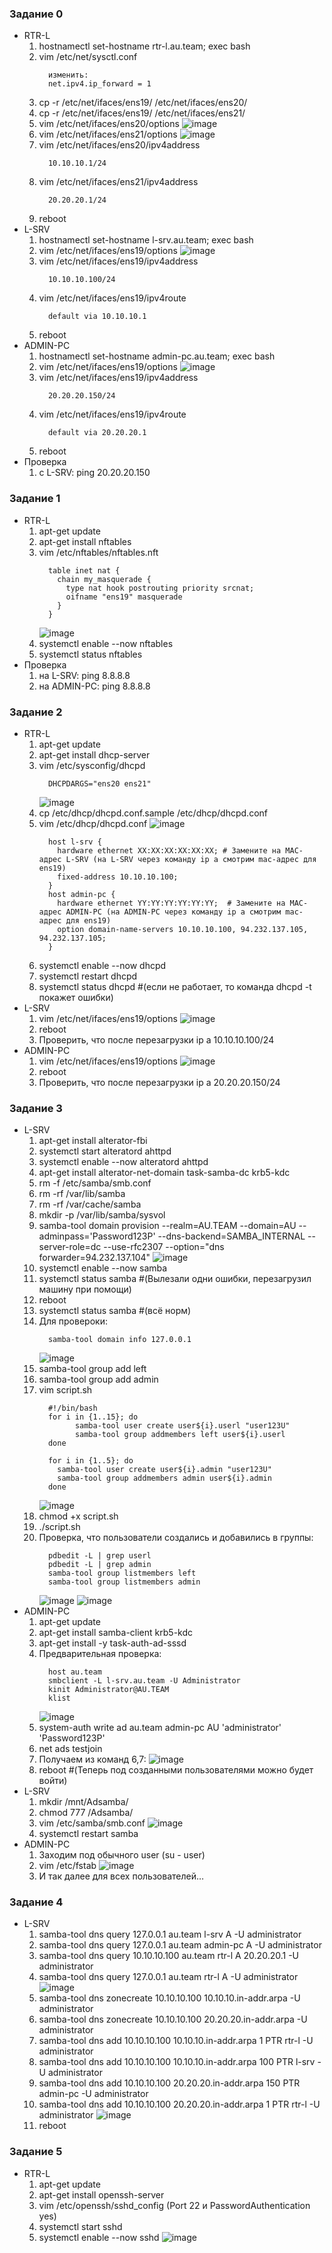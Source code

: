 ### Задание 0
- RTR-L
  1. hostnamectl set-hostname rtr-l.au.team; exec bash
  2. vim /etc/net/sysctl.conf
      ```
        изменить:
        net.ipv4.ip_forward = 1
      ```
  3. cp -r /etc/net/ifaces/ens19/ /etc/net/ifaces/ens20/
  4. cp -r /etc/net/ifaces/ens19/ /etc/net/ifaces/ens21/
  5. vim /etc/net/ifaces/ens20/options
       ![image](https://github.com/rtx512/aos/blob/master/images/img1.png)
  7. vim /etc/net/ifaces/ens21/options
       ![image](https://github.com/rtx512/aos/blob/master/images/img1.png)
  8. vim /etc/net/ifaces/ens20/ipv4address
      ```
        10.10.10.1/24
      ```
  9. vim /etc/net/ifaces/ens21/ipv4address
      ```
        20.20.20.1/24
      ```
  10. reboot
- L-SRV
  1. hostnamectl set-hostname l-srv.au.team; exec bash
  2. vim /etc/net/ifaces/ens19/options
      ![image](https://github.com/rtx512/aos/blob/master/images/img1.png)
  4. vim /etc/net/ifaces/ens19/ipv4address
       ```
         10.10.10.100/24
       ```
  6. vim /etc/net/ifaces/ens19/ipv4route
       ```
         default via 10.10.10.1
       ```
  8. reboot
- ADMIN-PC
  1. hostnamectl set-hostname admin-pc.au.team; exec bash
  2. vim /etc/net/ifaces/ens19/options
       ![image](https://github.com/rtx512/aos/blob/master/images/img1.png)
  4. vim /etc/net/ifaces/ens19/ipv4address
       ```
         20.20.20.150/24
       ```
  6. vim /etc/net/ifaces/ens19/ipv4route
       ```
         default via 20.20.20.1
       ```
  8. reboot
- Проверка
  1. с L-SRV: ping 20.20.20.150

### Задание 1
- RTR-L
  1. apt-get update
  2. apt-get install nftables
  4. vim /etc/nftables/nftables.nft
       ```
         table inet nat {
           chain my_masquerade {
             type nat hook postrouting priority srcnat;
             oifname "ens19" masquerade
           }
         }
       ```
       ![image](https://github.com/rtx512/aos/blob/master/images/img2.png)
  6. systemctl enable --now nftables
  7. systemctl status nftables
- Проверка
  1. на L-SRV: ping 8.8.8.8
  2. на ADMIN-PC: ping 8.8.8.8
### Задание 2
- RTR-L
  1. apt-get update
  2. apt-get install dhcp-server
  3. vim /etc/sysconfig/dhcpd
       ```
         DHCPDARGS="ens20 ens21"
       ```
       ![image](https://github.com/rtx512/aos/blob/master/images/img3.png)
  5. cp /etc/dhcp/dhcpd.conf.sample /etc/dhcp/dhcpd.conf
  6. vim /etc/dhcp/dhcpd.conf
       ![image](https://github.com/rtx512/aos/blob/master/images/img4.png)
       ```
         host l-srv {
           hardware ethernet XX:XX:XX:XX:XX:XX; # Замените на MAC-адрес L-SRV (на L-SRV через команду ip a смотрим mac-адрес для ens19)
           fixed-address 10.10.10.100;
         }
         host admin-pc {
           hardware ethernet YY:YY:YY:YY:YY:YY;  # Замените на MAC-адрес ADMIN-PC (на ADMIN-PC через команду ip a смотрим mac-адрес для ens19)
           option domain-name-servers 10.10.10.100, 94.232.137.105, 94.232.137.105;
         }
       ```
  8. systemctl enable --now dhcpd
  9. systemctl restart dhcpd
  10. systemctl status dhcpd #(если не работает, то команда dhcpd -t покажет ошибки)
- L-SRV
  1. vim /etc/net/ifaces/ens19/options
       ![image](https://github.com/rtx512/aos/blob/master/images/img5.png)
  2. reboot
  3. Проверить, что после перезагрузки ip a 10.10.10.100/24
- ADMIN-PC
  1. vim /etc/net/ifaces/ens19/options
       ![image](https://github.com/rtx512/aos/blob/master/images/img5.png)
  2. reboot
  3. Проверить, что после перезагрузки ip a 20.20.20.150/24
### Задание 3
- L-SRV
  1. apt-get install alterator-fbi
  2. systemctl start alteratord ahttpd
  3. systemctl enable --now alteratord ahttpd
  4. apt-get install alterator-net-domain task-samba-dc krb5-kdc
  5. rm -f /etc/samba/smb.conf
  6. rm -rf /var/lib/samba
  7. rm -rf /var/cache/samba
  8. mkdir -p /var/lib/samba/sysvol
  9. samba-tool domain provision --realm=AU.TEAM --domain=AU --adminpass='Password123P' --dns-backend=SAMBA_INTERNAL --server-role=dc --use-rfc2307 --option="dns forwarder=94.232.137.104"
      ![image](https://github.com/rtx512/aos/blob/master/images/img6.png)
  11. systemctl enable --now samba
  12. systemctl status samba #(Вылезали одни ошибки, перезагрузил машину при помощи)
  13. reboot
  14. systemctl status samba #(всё норм)
  15. Для провероки:
        ```
          samba-tool domain info 127.0.0.1
        ```
        ![image](https://github.com/rtx512/aos/blob/master/images/img7.png)
  16. samba-tool group add left
  17. samba-tool group add admin
  18. vim script.sh
        ```
          #!/bin/bash
          for i in {1..15}; do
                samba-tool user create user${i}.userl "user123U"
                samba-tool group addmembers left user${i}.userl
          done

          for i in {1..5}; do
            samba-tool user create user${i}.admin "user123U"
            samba-tool group addmembers admin user${i}.admin
          done
        ```
        ![image](https://github.com/rtx512/aos/blob/master/images/img8.png)
  20. chmod +x script.sh
  21. ./script.sh
  22. Проверка, что пользователи создались и добавились в группы:
        ```
          pdbedit -L | grep userl
          pdbedit -L | grep admin
          samba-tool group listmembers left
          samba-tool group listmembers admin
        ```
        ![image](https://github.com/rtx512/aos/blob/master/images/img9.png)
        ![image](https://github.com/rtx512/aos/blob/master/images/img10.png)
- ADMIN-PC
  1. apt-get update
  2. apt-get install samba-client krb5-kdc
  3. apt-get install -y task-auth-ad-sssd
  4. Предварительная проверка:
     ```
       host au.team
       smbclient -L l-srv.au.team -U Administrator
       kinit Administrator@AU.TEAM
       klist
     ```
     ![image](https://github.com/rtx512/aos/blob/master/images/img13.jpg)
  6. system-auth write ad au.team admin-pc AU 'administrator' 'Password123P'
  7. net ads testjoin
  8. Получаем из команд 6,7:
      ![image](https://github.com/rtx512/aos/blob/master/images/img14.jpg)
  10. reboot #(Теперь под созданными пользователями можно будет войти)
- L-SRV
  1. mkdir /mnt/Adsamba/
  2. chmod 777 /Adsamba/
  3. vim /etc/samba/smb.conf
       ![image](https://github.com/rtx512/aos/blob/master/images/img15.png)
  4. systemctl restart samba
- ADMIN-PC
  1. Заходим под обычного user (su - user)
  2. vim /etc/fstab
       ![image](https://github.com/rtx512/aos/blob/master/images/img16.png)
  3. И так далее для всех пользователей…
### Задание 4
- L-SRV
  1. samba-tool dns query 127.0.0.1 au.team l-srv A -U administrator
  2. samba-tool dns query 127.0.0.1 au.team admin-pc A -U administrator
  3. samba-tool dns query 10.10.10.100 au.team rtr-l A 20.20.20.1 -U administrator
  4. samba-tool dns query 127.0.0.1 au.team rtr-l A -U administrator
       ![image](https://github.com/rtx512/aos/blob/master/images/img17.png)
  6. samba-tool dns zonecreate 10.10.10.100 10.10.10.in-addr.arpa -U administrator
  7. samba-tool dns zonecreate 10.10.10.100 20.20.20.in-addr.arpa -U administrator
  8. samba-tool dns add 10.10.10.100 10.10.10.in-addr.arpa 1 PTR rtr-l -U administrator
  9. samba-tool dns add 10.10.10.100 10.10.10.in-addr.arpa 100 PTR l-srv -U administrator
  10. samba-tool dns add 10.10.10.100 20.20.20.in-addr.arpa 150 PTR admin-pc -U administrator
  11. samba-tool dns add 10.10.10.100 20.20.20.in-addr.arpa 1 PTR rtr-l -U administrator
        ![image](https://github.com/rtx512/aos/blob/master/images/img18.png)
  12. reboot
### Задание 5
- RTR-L
  1. apt-get update
  2. apt-get install openssh-server
  3. vim /etc/openssh/sshd_config (Port 22 и PasswordAuthentication yes)
  4. systemctl start sshd
  5. systemctl enable --now sshd
       ![image](https://github.com/rtx512/aos/blob/master/images/img19.png)

